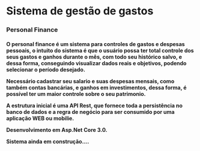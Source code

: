 <h1>Sistema de gestão de gastos</h1>

<h3>Personal Finance</h3>

<h4>
<p>O personal finance é um sistema para controles de gastos e despesas pessoais, o intuito do sistema é que o usuário possa ter total controle dos seus gastos e ganhos durante o mês, com todo seu histórico salvo, e dessa forma, conseguindo visualizar dados reais e objetivos, podendo selecionar o período desejado.

<p>Necessário cadastrar seu salario e suas despesas mensais, como também contas bancárias, e ganhos em investimentos, dessa forma, é possível ter um maior controle sobre o seu patrimonio.

<p>A estrutura inicial é uma API Rest, que fornece toda a persistência no banco de dados e a regra de negócio para ser consumido por uma aplicação WEB ou mobilie.

<p> Desenvolvimento em Asp.Net Core 3.0.
  
<p>Sistema ainda em construção....
</h4>
